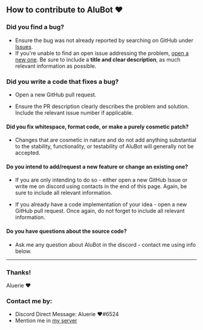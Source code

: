 ## How to contribute to AluBot ❤

### Did you find a bug?

* Ensure the bug was not already reported by searching on GitHub under [Issues](https://github.com/Aluerie/AluBot/issues).
* If you're unable to find an open issue addressing the problem, 
[open a new one](https://github.com/Aluerie/AluBot/issues/new). 
Be sure to include a **title and clear description**, as much relevant information as possible.

### Did you write a code that fixes a bug?

* Open a new GitHub pull request.

* Ensure the PR description clearly describes the problem and solution. Include the relevant issue number if applicable.

#### Did you fix whitespace, format code, or make a purely cosmetic patch?

* Changes that are cosmetic in nature and do not add anything substantial to the stability, functionality, 
or testability of AluBot will generally not be accepted.

#### Do you intend to add/request a new feature or change an existing one?

* If you are only intending to do so - either open a new GitHub Issue or 
write me on discord using contacts in the end of this page. Again, be sure to include all relevant information.

* If you already have a code implementation of your idea - open a new GitHub pull request. 
Once again, do not forget to include all relevant information.

#### Do you have questions about the source code?

* Ask me any question about AluBot in the discord - contact me using info below. 

---

### Thanks!

Aluerie ❤

### Contact me by:
* Discord Direct Message: Aluerie ❤#6524
* Mention me in [my server](https://discord.gg/K8FuDeP)